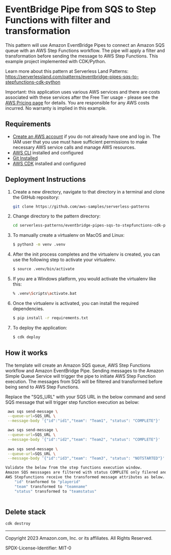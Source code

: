 # EventBridge Pipe from SQS to Step Functions with filter and transformation

This pattern will use Amazon EventBridge Pipes to connect an Amazon SQS queue with an AWS Step Functions workflow. The pipe will apply a filter and transformation before sending the message to AWS Step Functions.
This example project implemented with CDK/Python.

Learn more about this pattern at Serverless Land Patterns: https://serverlessland.com/patterns/eventbridge-pipes-sqs-to-stepfunctions-cdk-python

Important: this application uses various AWS services and there are costs associated with these services after the Free Tier usage - please see the [AWS Pricing page](https://aws.amazon.com/pricing/) for details. You are responsible for any AWS costs incurred. No warranty is implied in this example.

## Requirements

- [Create an AWS account](https://portal.aws.amazon.com/gp/aws/developer/registration/index.html) if you do not already have one and log in. The IAM user that you use must have sufficient permissions to make necessary AWS service calls and manage AWS resources.
- [AWS CLI](https://docs.aws.amazon.com/cli/latest/userguide/install-cliv2.html) installed and configured
- [Git Installed](https://git-scm.com/book/en/v2/Getting-Started-Installing-Git)
- [AWS CDK](https://docs.aws.amazon.com/cdk/latest/guide/cli.html) installed and configured

## Deployment Instructions

1. Create a new directory, navigate to that directory in a terminal and clone the GitHub repository:
   ```bash
   git clone https://github.com/aws-samples/serverless-patterns
   ```
2. Change directory to the pattern directory:
   ```bash
   cd serverless-patterns/eventbridge-pipes-sqs-to-stepfunctions-cdk-python/
   ```
3. To manually create a virtualenv on MacOS and Linux:
    ```bash
    $ python3 -m venv .venv
    ```
4. After the init process completes and the virtualenv is created, you can use the following
step to activate your virtualenv.
    ```bash
    $ source .venv/bin/activate
    ```
5. If you are a Windows platform, you would activate the virtualenv like this:
    ```bash
    % .venv\Scripts\activate.bat
    ```
6. Once the virtualenv is activated, you can install the required dependencies.
    ```bash
    $ pip install -r requirements.txt
    ```
7. To deploy the application:
    ```bash
    $ cdk deploy
    ```

## How it works

The template will create an Amazon SQS queue, AWS Step Functions workflow and Amazon EventBridge Pipe. 
Sending messages to the Amazon Simple Queue Service will trigger the pipe to initiate AWS Step Function execution.
The messages from SQS will be filtered and transformed before being send to AWS Step Functions.


Replace the "SQS_URL" with your SQS URL in the below command and send SQS message that will trigger step function execution as below:

```sh
 aws sqs send-message \
 --queue-url=SQS_URL \
 --message-body '{"id":"id1","team": "Team1", "status": "COMPLETE"}'

 aws sqs send-message \
 --queue-url=SQS_URL \
 --message-body '{"id":"id2","team": "Team2", "status": "COMPLETE"}'
 
 aws sqs send-message \
 --queue-url=SQS_URL \
 --message-body '{"id":"id3","team": "Team3", "status": "NOTSTARTED"}'

Validate the below from the step functions execution window. 
Amazon SQS messsages are filtered with status COMPLETE only filered and delivered to AWS Step Functions. 
AWS Stepfunctions receive the transformed message attributes as below. 
    "id" tranformed to "playerid" 
    "team" transformed to "teamname"
    "status" transformed to "teamstatus"
    
```

## Delete stack

```bash
cdk destroy
```

---

Copyright 2023 Amazon.com, Inc. or its affiliates. All Rights Reserved.

SPDX-License-Identifier: MIT-0